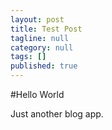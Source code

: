 ```yaml
---
layout: post
title: Test Post
tagline: null
category: null
tags: []
published: true
---
```

#Hello World

Just another blog app.
